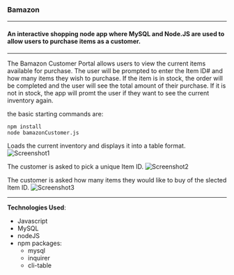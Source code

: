 ### Bamazon

****

#### An interactive shopping node app where MySQL and Node.JS are used to allow users to purchase items as a customer.

****

The Bamazon Customer Portal allows users to view the current items available for purchase. The user will be prompted to enter the Item ID# and how many items they wish to purchase. If the item is in stock, the order will be completed and the user will see the total amount of their purchase. If it is not in stock, the app will promt the user if they want to see the current inventory again.

the basic starting commands are:

```
npm install
node bamazonCustomer.js
```

Loads the current inventory and displays it into a table format.
![Screenshot1](https://github.com/jdloude/bamazon/blob/master/images/)

The customer is asked to pick a unique Item ID.
![Screenshot2](https://github.com/jdloude/bamazon/blob/master/images/)

The customer is asked how many items they would like to buy of the slected Item ID.
![Screenshot3](https://github.com/jdloude/bamazon/blob/master/images/)

****

**Technologies Used**:

* Javascript
* MySQL
* nodeJS
* npm packages:
    * mysql
    * inquirer
    * cli-table